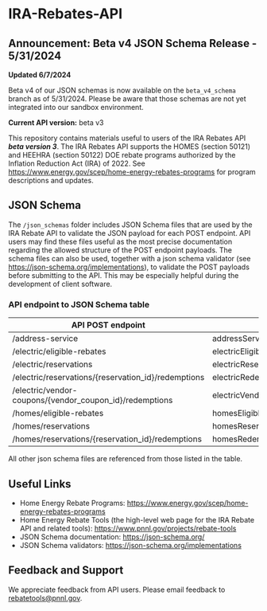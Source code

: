 # IRA-Rebates-API

## Announcement: Beta v4 JSON Schema Release - 5/31/2024

**Updated 6/7/2024**

Beta v4 of our JSON schemas is now available on the `beta_v4_schema` branch as of 5/31/2024. Please be aware that those schemas are not yet integrated into our sandbox environment.

**Current API version:** beta v3

This repository contains materials useful to users of the IRA Rebates API ***beta version 3***. The IRA Rebates API supports the HOMES (section 50121) and HEEHRA (section 50122) DOE rebate programs authorized by the Inflation Reduction Act (IRA) of 2022. See https://www.energy.gov/scep/home-energy-rebates-programs for program descriptions and updates.

## JSON Schema 
The `/json_schemas` folder includes JSON Schema files that are used by the IRA Rebate API to validate the JSON payload for each POST endpoint. API users may find these files useful as the most precise documentation regarding the allowed structure of the POST endpoint payloads. The schema files can also be used, together with a json schema validator (see  https://json-schema.org/implementations), to validate the POST payloads before submitting to the API. This may be especially helpful during the development of client software. 

### API endpoint to JSON Schema table
| API POST endpoint | JSON schema filename |
| ---- | ---- |
| /address-service | addressServicePayload.schema.json |
| /electric/eligible-rebates | electricEligibleRebatesPayload.schema.json |
| /electric/reservations | electricReservationsPayload.schema.json |
| /electric/reservations/{reservation_id}/redemptions | electricRedemptionsPayload.schema.json |
| /electric/vendor-coupons/{vendor_coupon_id}/redemptions | electricVendorCouponRedemptionsPayload.schema.json |
| /homes/eligible-rebates | homesEligibleRebatesPayload.schema.json |
| /homes/reservations | homesReservationsPayload.schema.json |
| /homes/reservations/{reservation_id}/redemptions | homesRedemptionsPayload.schema.json |

All other json schema files are referenced from those listed in the table. 

## Useful Links
- Home Energy Rebate Programs: https://www.energy.gov/scep/home-energy-rebates-programs
- Home Energy Rebate Tools (the high-level web page for the IRA Rebate API and related tools): https://www.pnnl.gov/projects/rebate-tools
- JSON Schema documentation: https://json-schema.org/
- JSON Schema validators: https://json-schema.org/implementations

## Feedback and Support
We appreciate feedback from API users. Please email feedback to rebatetools@pnnl.gov.
